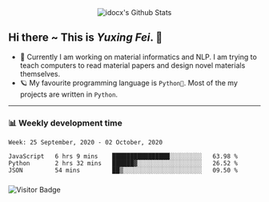 <div align="center">
    <img align="center" src="https://github-readme-stats.vercel.app/api?username=idocx&show_icons=true&hide_border=true" alt="idocx's Github Stats"></img>
</div>

## Hi there ~ This is *Yuxing Fei*. ‍👋

- 🚀 Currently I am working on material informatics and NLP. I am trying to teach computers to read material papers and design novel materials themselves.
- 🪐 My favourite programming language is `Python🐍`. Most of the my projects are written in `Python`.

---

### 📊 Weekly development time
<!--START_SECTION:waka-->
```text
Week: 25 September, 2020 - 02 October, 2020

JavaScript   6 hrs 9 mins    ████████████████░░░░░░░░░   63.98 % 
Python       2 hrs 32 mins   ██████▓░░░░░░░░░░░░░░░░░░   26.52 % 
JSON         54 mins         ██▒░░░░░░░░░░░░░░░░░░░░░░   09.50 % 
```
<!--END_SECTION:waka-->

### 

![Visitor Badge](https://visitor-badge.laobi.icu/badge?page_id=idocx.idocx)